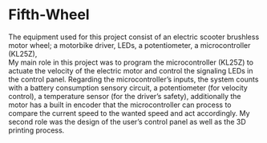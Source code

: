 # Fifth-Wheel

The equipment used for this project consist of an electric scooter brushless motor wheel; a motorbike driver, LEDs, a potentiometer, a microcontroller (KL25Z),  
My main role in this project was to program the microcontroller (KL25Z) to actuate the velocity of the electric motor and control the signaling LEDs in the control panel. Regarding the microcontroller’s inputs, the system counts with a battery consumption sensory circuit, a potentiometer (for velocity control), a temperature sensor (for the driver’s safety), additionally the motor has a built in encoder that the microcontroller can process to compare the current speed to the wanted speed and act accordingly. My second role was the design of the user’s control panel as well as the 3D printing process.  

